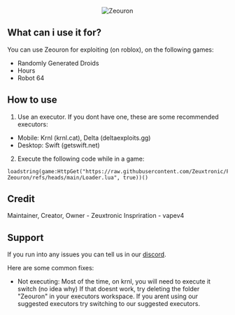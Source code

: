 <p align="center">
  <picture>
    <source media="(prefers-color-scheme: dark)" srcset="./readme/logotext-white.png">
    <source media="(prefers-color-scheme: light)" srcset="./readme/logotext-dark.png">
    <img alt="Zeouron" src="./README/logo.png">
  </picture>
</p>

## What can i use it for?
You can use Zeouron for exploiting (on roblox), on the following games:
- Randomly Generated Droids
- Hours
- Robot 64

## How to use
1. Use an executor. If you dont have one, these are some recommended executors:
- Mobile: Krnl (krnl.cat), Delta (deltaexploits.gg)
- Desktop: Swift (getswift.net)

2. Execute the following code while in a game:
```luau
loadstring(game:HttpGet("https://raw.githubusercontent.com/Zeuxtronic/Final-Zeouron/refs/heads/main/Loader.lua", true))()
```

## Credit
Maintainer, Creator, Owner - Zeuxtronic
Inspriration - vapev4

## Support
If you run into any issues you can tell us in our [discord](https://discord.com/invite/BjrHC26rUP).

Here are some common fixes:

- Not executing:
Most of the time, on krnl, you will need to execute it switch (no idea why)
If that doesnt work, try deleting the folder "Zeouron" in your executors workspace. If you arent using our suggested executors try switching to our suggested executors.
